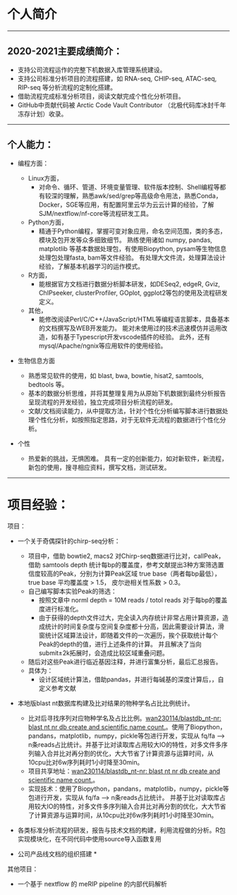# 个人简介

---

## 2020-2021主要成绩简介：

* 支持公司流程运作的完整下机数据入库管理系统建设。
* 支持公司标准分析项目的流程搭建，如 RNA-seq, CHIP-seq, ATAC-seq, RIP-seq 等分析流程的定制化搭建。
* 借助流程完成标准分析项目，阅读文献完成个性化分析项目。
* GitHub中贡献代码被 Arctic Code Vault Contributor （北极代码库冰封千年冻存计划）收录。


---
## 个人能力：

* 编程方面：
    * Linux方面，
        * 对命令、循环、管道、环境变量管理、软件版本控制、Shell编程等都有较深的理解，熟悉awk/sed/grep等高级命令用法，熟悉Conda，Docker，SGE等应用，有配置阿里云华为云云计算的经验，了解SJM/nextflow/nf-core等流程研发工具。
    * Python方面，
        * 精通于Python编程，掌握可变对象应用，命名空间范围，类的多态，模块及包开发等众多细致细节。 熟练使用诸如 numpy, pandas, matplotlib 等基本数据处理包，有使用Biopython, pysam等生物信息处理包处理fasta, bam等文件经验。 有处理大文件流，处理算法设计经验，了解基本机器学习的运作模式。
    * R方面，
        * 能根据官方文档进行数据分析脚本研发，如DESeq2, edgeR, Gviz, ChIPseeker, clusterProfiler, GOplot, ggplot2等包的使用及流程研发定义。
    * 其他，
        * 能修改阅读Perl/C/C++/JavaScript/HTML等编程语言脚本，具备基本的文档撰写及WEB开发能力。 能对未使用过的技术迅速模仿并运用改造，如有基于Typescript开发vscode插件的经验。 此外，还有mysql/Apache/ngnix等应用软件的使用经验。

* 生物信息方面
    * 熟悉常见软件的使用，如 blast, bwa, bowtie, hisat2, samtools, bedtools 等。
    * 基本的数据分析思维，并将其整理复用为从原始下机数据到最终分析报告呈现流程的开发经验，独立完成项目分析流程的研发。
    * 文献/文档阅读能力，从中提取方法，针对个性化分析编写脚本进行数据处理个性化分析，如按照指定思路，对于无软件无流程的数据进行个性化分析。

* 个性
    * 热爱新的挑战，无惧困难。 具有一定的创新能力，如对新软件，新流程，新包的使用，搜寻相应资料，撰写文档，测试研发。 


---
# 项目经验：

项目：

* 一个关于奇偶探针的chirp-seq分析：
    * 项目中，借助 bowtie2, macs2 对Chirp-seq数据进行比对，callPeak，借助 samtools depth 统计每bp的覆盖度，参考文献提出3种方案筛选置信度较高的Peak，分别为计算Peak区域 true base（两者每bp最低），true base 平均覆盖度 > 1.5， 皮尔逊相关性系数 > 0.3。
    * 自己编写脚本实验Peak的筛选：
        * 按照文章中 norml depth = 10M reads / totol reads 对于每bp的覆盖度进行标准化。
        * 由于获得的depth文件过大，完全读入内存统计非常占用计算资源，造成统计的时间复杂度与空间复杂度都十分高，因此需要设计算法，滑窗统计区域算法设计，即随着文件的一次遍历，挨个获取统计每个Peak的depth的值，进行上述条件的计算。 并且解决了当向submit±2k拓展时，会造成比较区域重叠问题。
    * 随后对这些Peak进行临近基因注释，并进行富集分析，最后汇总报告。
    * 具体为：
        * 设计区域统计算法，借助pandas，并进行每碱基的深度计算后，，自定义参考文献

* 本地版blast nt数据库构建及比对结果的物种学名占比比例统计。
    * 比对后寻找序列对应物种学名及占比比例。[wan230114/blastdb_nt-nr: blast nt nr db create and scientific name count.](https://github.com/wan230114/blastdb_nt-nr)。使用了Biopython，pandans，matplotlib，numpy，pickle等包进行开发，实现从 fq/fa --> n条reads占比统计。并基于比对读取库占用较大IO的特性，对多文件多序列输入合并比对再分割的优化，大大节省了计算资源与运算时间，从10cpu比对6w序列耗时1小时降至30min。
    - 项目共享地址：[wan230114/blastdb_nt-nr: blast nt nr db create and scientific name count.](https://github.com/wan230114/blastdb_nt-nr)。
    - 实现技术：使用了Biopython，pandans，matplotlib，numpy，pickle等包进行开发，实现从 fq/fa --> n条reads占比统计。 并基于比对读取库占用较大IO的特性，对多文件多序列输入合并比对再分割的优化，大大节省了计算资源与运算时间，从10cpu比对6w序列耗时1小时降至30min。

* 各类标准分析流程的研发，报告与技术文档的构建，利用流程做的分析。R包实现模块化，在不同代码中使用source导入函数复用

* 公司产品线文档的组织搭建
    * 


其他项目：
-  一个基于 nextflow 的 meRIP pipeline 的内部代码解析

